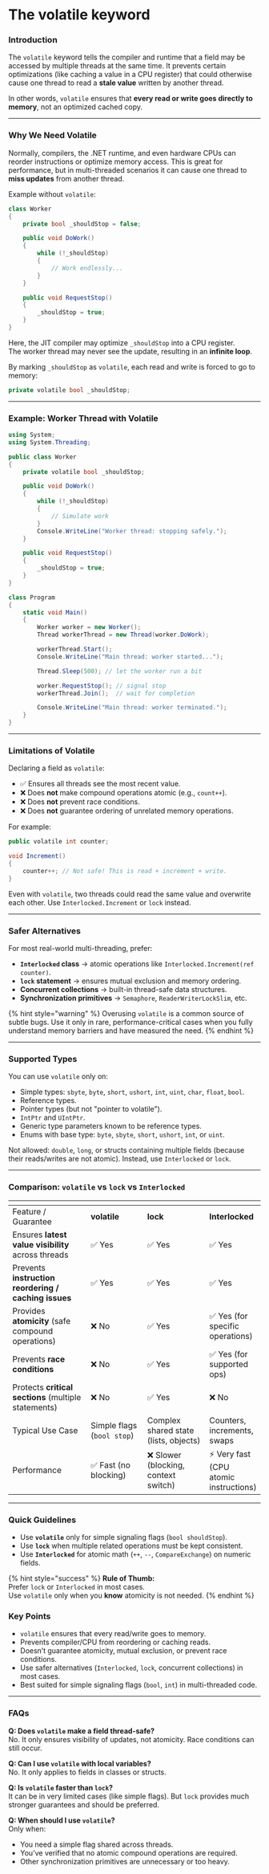 # The volatile keyword

### Introduction

The `volatile` keyword tells the compiler and runtime that a field may be accessed by multiple threads at the same time. It prevents certain optimizations (like caching a value in a CPU register) that could otherwise cause one thread to read a **stale value** written by another thread.

In other words, `volatile` ensures that **every read or write goes directly to memory**, not an optimized cached copy.

***

### Why We Need Volatile

Normally, compilers, the .NET runtime, and even hardware CPUs can reorder instructions or optimize memory access. This is great for performance, but in multi-threaded scenarios it can cause one thread to **miss updates** from another thread.

Example without `volatile`:

```csharp
class Worker
{
    private bool _shouldStop = false;

    public void DoWork()
    {
        while (!_shouldStop)
        {
            // Work endlessly...
        }
    }

    public void RequestStop()
    {
        _shouldStop = true;
    }
}
```

Here, the JIT compiler may optimize `_shouldStop` into a CPU register.\
The worker thread may never see the update, resulting in an **infinite loop**.

By marking `_shouldStop` as `volatile`, each read and write is forced to go to memory:

```csharp
private volatile bool _shouldStop;
```

***

### Example: Worker Thread with Volatile

```csharp
using System;
using System.Threading;

public class Worker
{
    private volatile bool _shouldStop;

    public void DoWork()
    {
        while (!_shouldStop)
        {
            // Simulate work
        }
        Console.WriteLine("Worker thread: stopping safely.");
    }

    public void RequestStop()
    {
        _shouldStop = true;
    }
}

class Program
{
    static void Main()
    {
        Worker worker = new Worker();
        Thread workerThread = new Thread(worker.DoWork);

        workerThread.Start();
        Console.WriteLine("Main thread: worker started...");

        Thread.Sleep(500); // let the worker run a bit

        worker.RequestStop(); // signal stop
        workerThread.Join();  // wait for completion

        Console.WriteLine("Main thread: worker terminated.");
    }
}
```

***

### Limitations of Volatile

Declaring a field as `volatile`:

* ✅ Ensures all threads see the most recent value.
* ❌ Does **not** make compound operations atomic (e.g., `count++`).
* ❌ Does **not** prevent race conditions.
* ❌ Does **not** guarantee ordering of unrelated memory operations.

For example:

```csharp
public volatile int counter;

void Increment()
{
    counter++; // Not safe! This is read + increment + write.
}
```

Even with `volatile`, two threads could read the same value and overwrite each other. Use `Interlocked.Increment` or `lock` instead.

***

### Safer Alternatives

For most real-world multi-threading, prefer:

* **`Interlocked` class** → atomic operations like `Interlocked.Increment(ref counter)`.
* **`lock` statement** → ensures mutual exclusion and memory ordering.
* **Concurrent collections** → built-in thread-safe data structures.
* **Synchronization primitives** → `Semaphore`, `ReaderWriterLockSlim`, etc.

{% hint style="warning" %}
Overusing `volatile` is a common source of subtle bugs. Use it only in rare, performance-critical cases when you fully understand memory barriers and have measured the need.
{% endhint %}

***

### Supported Types

You can use `volatile` only on:

* Simple types: `sbyte`, `byte`, `short`, `ushort`, `int`, `uint`, `char`, `float`, `bool`.
* Reference types.
* Pointer types (but not "pointer to volatile").
* `IntPtr` and `UIntPtr`.
* Generic type parameters known to be reference types.
* Enums with base type: `byte`, `sbyte`, `short`, `ushort`, `int`, or `uint`.

Not allowed: `double`, `long`, or structs containing multiple fields (because their reads/writes are not atomic). Instead, use `Interlocked` or `lock`.

***

### Comparison: `volatile` vs `lock` vs `Interlocked`

<table data-header-hidden><thead><tr><th width="234.272705078125"></th><th width="155.3031005859375"></th><th width="180.939453125"></th><th></th></tr></thead><tbody><tr><td>Feature / Guarantee</td><td><strong>volatile</strong></td><td><strong>lock</strong> </td><td><strong>Interlocked</strong> </td></tr><tr><td>Ensures <strong>latest value visibility</strong> across threads</td><td>✅ Yes</td><td>✅ Yes</td><td>✅ Yes</td></tr><tr><td>Prevents <strong>instruction reordering / caching issues</strong></td><td>✅ Yes</td><td>✅ Yes</td><td>✅ Yes</td></tr><tr><td>Provides <strong>atomicity</strong> (safe compound operations)</td><td>❌ No</td><td>✅ Yes</td><td>✅ Yes (for specific operations)</td></tr><tr><td>Prevents <strong>race conditions</strong></td><td>❌ No</td><td>✅ Yes</td><td>✅ Yes (for supported ops)</td></tr><tr><td>Protects <strong>critical sections</strong> (multiple statements)</td><td>❌ No</td><td>✅ Yes</td><td>❌ No</td></tr><tr><td>Typical Use Case</td><td>Simple flags (<code>bool stop</code>)</td><td>Complex shared state (lists, objects)</td><td>Counters, increments, swaps</td></tr><tr><td>Performance</td><td>✅ Fast (no blocking)</td><td>❌ Slower (blocking, context switch)</td><td>⚡ Very fast (CPU atomic instructions)</td></tr></tbody></table>

***

### Quick Guidelines

* Use **`volatile`**  only for simple signaling flags (`bool shouldStop`).
* Use **`lock`**  when multiple related operations must be kept consistent.
* Use **`Interlocked`**  for atomic math (`++`, `--`, `CompareExchange`) on numeric fields.

{% hint style="success" %}
**Rule of Thumb:**\
Prefer `lock` or `Interlocked` in most cases.\
Use `volatile` only when you **know** atomicity is not needed.
{% endhint %}

### Key Points

* `volatile` ensures that every read/write goes to memory.
* Prevents compiler/CPU from reordering or caching reads.
* Doesn’t guarantee atomicity, mutual exclusion, or prevent race conditions.
* Use safer alternatives (`Interlocked`, `lock`, concurrent collections) in most cases.
* Best suited for simple signaling flags (`bool`, `int`) in multi-threaded code.

***

### FAQs

**Q: Does `volatile` make a field thread-safe?**\
No. It only ensures visibility of updates, not atomicity. Race conditions can still occur.

**Q: Can I use `volatile` with local variables?**\
No. It only applies to fields in classes or structs.

**Q: Is `volatile` faster than `lock`?**\
It can be in very limited cases (like simple flags). But `lock` provides much stronger guarantees and should be preferred.

**Q: When should I use `volatile`?**\
Only when:

* You need a simple flag shared across threads.
* You’ve verified that no atomic compound operations are required.
* Other synchronization primitives are unnecessary or too heavy.
